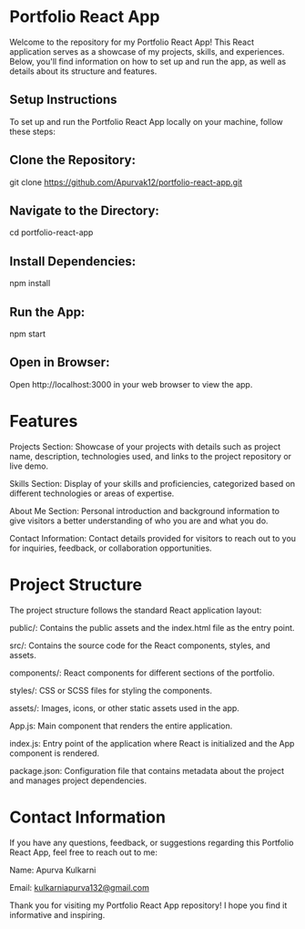 # Portfolio React App 
Welcome to the repository for my Portfolio React App!
This React application serves as a showcase of my projects, skills, and experiences. Below, you'll find information on how to set up and run the app, as well as details about its structure and features.

## Setup Instructions
To set up and run the Portfolio React App locally on your machine, follow these steps:

## Clone the Repository:
git clone https://github.com/Apurvak12/portfolio-react-app.git

## Navigate to the Directory:
cd portfolio-react-app

## Install Dependencies:
npm install

## Run the App:
npm start

## Open in Browser:
Open http://localhost:3000 in your web browser to view the app.

# Features
 Projects Section: Showcase of your projects with details such as project name, description, technologies used, and links to the project repository or live demo.

 Skills Section: Display of your skills and proficiencies, categorized based on different technologies or areas of expertise.

 About Me Section: Personal introduction and background information to give visitors a better understanding of who you are and what you do.

Contact Information: Contact details provided for visitors to reach out to you for inquiries, feedback, or collaboration opportunities.

# Project Structure
The project structure follows the standard React application layout:

public/: Contains the public assets and the index.html file as the entry point.

src/: Contains the source code for the React components, styles, and assets.

components/: React components for different sections of the portfolio.

styles/: CSS or SCSS files for styling the components.

assets/: Images, icons, or other static assets used in the app.

App.js: Main component that renders the entire application.

index.js: Entry point of the application where React is initialized and the App component is rendered.

package.json: Configuration file that contains metadata about the project and manages project dependencies.

# Contact Information
If you have any questions, feedback, or suggestions regarding this Portfolio React App, feel free to reach out to me:

Name: Apurva Kulkarni

Email: kulkarniapurva132@gmail.com

Thank you for visiting my Portfolio React App repository! I hope you find it informative and inspiring.





